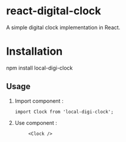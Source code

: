# react-digital-clock
A simple digital clock implementation in React.

# Installation
npm install local-digi-clock

## Usage
1. Import component : 

       import Clock from 'local-digi-clock';
2. Use component    :  

            <Clock />